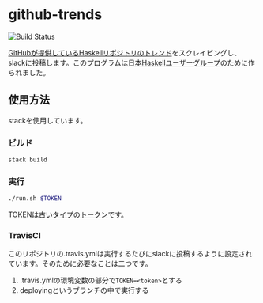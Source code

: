 # github-trends

[![Build Status](https://travis-ci.org/Hexirp/github-trends.svg?branch=master)](https://travis-ci.org/Hexirp/github-trends)

[GitHubが提供しているHaskellリポジトリのトレンド](https://github.com/trending/haskell)をスクレイピングし、slackに投稿します。このプログラムは[日本Haskellユーザーグループ](https://haskell.jp)のために作られました。

## 使用方法

stackを使用しています。

### ビルド

```bash
stack build
```

### 実行

```bash
./run.sh $TOKEN
```

TOKENは[古いタイプのトークン](https://api.slack.com/custom-integrations/legacy-tokens)です。

### TravisCI

このリポジトリの.travis.ymlは実行するたびにslackに投稿するように設定されています。そのために必要なことは二つです。

1. .travis.ymlの環境変数の部分で`TOKEN=<token>`とする
2. deployingというブランチの中で実行する
